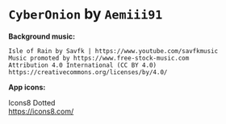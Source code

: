 # `CyberOnion` by `Aemiii91`

**Background music:**

    Isle of Rain by Savfk | https://www.youtube.com/savfkmusic
    Music promoted by https://www.free-stock-music.com
    Attribution 4.0 International (CC BY 4.0)
    https://creativecommons.org/licenses/by/4.0/


**App icons:**

Icons8 Dotted  
https://icons8.com/
